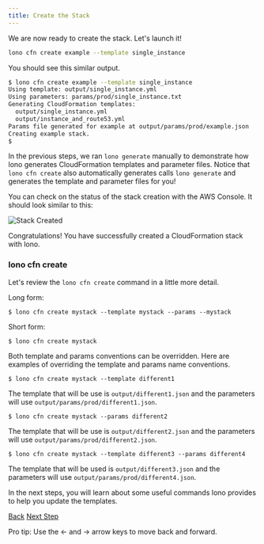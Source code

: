 ```yaml
---
title: Create the Stack
---
```


We are now ready to create the stack.  Let's launch it!

```sh
lono cfn create example --template single_instance
```

You should see this similar output.

```sh
$ lono cfn create example --template single_instance
Using template: output/single_instance.yml
Using parameters: params/prod/single_instance.txt
Generating CloudFormation templates:
  output/single_instance.yml
  output/instance_and_route53.yml
Params file generated for example at output/params/prod/example.json
Creating example stack.
$
```

In the previous steps, we ran `lono generate` manually to demonstrate how lono generates CloudFormation templates and parameter files.  Notice that `lono cfn create` also automatically generates calls `lono generate` and generates the template and parameter files for you!

You can check on the status of the stack creation with the AWS Console.  It should look similar to this:

<img src="/img/tutorial/stack-created.png" alt="Stack Created" class="doc-photo">

Congratulations!  You have successfully created a CloudFormation stack with lono.

### lono cfn create

Let's review the `lono cfn create` command in a little more detail.

Long form:

```
$ lono cfn create mystack --template mystack --params --mystack
```

Short form:

```
$ lono cfn create mystack
```

Both template and params conventions can be overridden.  Here are examples of overriding the template and params name conventions.

```
$ lono cfn create mystack --template different1
```

The template that will be use is `output/different1.json` and the parameters will use `output/params/prod/different1.json`.

```
$ lono cfn create mystack --params different2
```

The template that will be use is `output/different2.json` and the parameters will use `output/params/prod/different2.json`.

```
$ lono cfn create mystack --template different3 --params different4
```

The template that will be used is `output/different3.json` and the parameters will use `output/params/prod/different4.json`.

In the next steps, you will learn about some useful commands lono provides to help you update the templates.

<a id="prev" class="btn btn-basic" href="{% link _docs/tutorial-params-build.md %}">Back</a>
<a id="next" class="btn btn-primary" href="{% link _docs/tutorial-cfn-update.md %}">Next Step</a>
<p class="keyboard-tip">Pro tip: Use the <- and -> arrow keys to move back and forward.</p>

